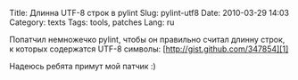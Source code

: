 Title: Длинна UTF-8 строк в pylint
Slug: pylint-utf8
Date: 2010-03-29 14:03
Category: texts
Tags: tools, patches
Lang: ru

Попатчил немножечко pylint, чтобы он правильно считал длинну строк, к которых
содержатся UTF-8 символы: [http://gist.github.com/347854][1]

Надеюсь ребята примут мой патчик :)

[1]: http://gist.github.com/347854
